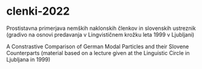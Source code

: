 # clenki-2022
 Prostistavna primerjava nemških naklonskih členkov in slovenskih ustreznik (gradivo na osnovi predavanja v Lingvističnem krožku leta 1999 v Ljubljani)
 
 A Constrastive Comparison of German Modal Particles and their Slovene Counterparts (material based on a lecture given at the Linguistic Circle in Ljubljana in 1999)
